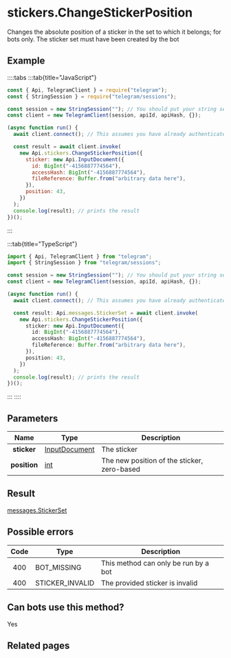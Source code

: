 # stickers.ChangeStickerPosition

Changes the absolute position of a sticker in the set to which it belongs; for bots only. The sticker set must have been created by the bot

## Example

::::tabs
:::tab{title="JavaScript"}

```js
const { Api, TelegramClient } = require("telegram");
const { StringSession } = require("telegram/sessions");

const session = new StringSession(""); // You should put your string session here
const client = new TelegramClient(session, apiId, apiHash, {});

(async function run() {
  await client.connect(); // This assumes you have already authenticated with .start()

  const result = await client.invoke(
    new Api.stickers.ChangeStickerPosition({
      sticker: new Api.InputDocument({
        id: BigInt("-4156887774564"),
        accessHash: BigInt("-4156887774564"),
        fileReference: Buffer.from("arbitrary data here"),
      }),
      position: 43,
    })
  );
  console.log(result); // prints the result
})();
```

:::

:::tab{title="TypeScript"}

```ts
import { Api, TelegramClient } from "telegram";
import { StringSession } from "telegram/sessions";

const session = new StringSession(""); // You should put your string session here
const client = new TelegramClient(session, apiId, apiHash, {});

(async function run() {
  await client.connect(); // This assumes you have already authenticated with .start()

  const result: Api.messages.StickerSet = await client.invoke(
    new Api.stickers.ChangeStickerPosition({
      sticker: new Api.InputDocument({
        id: BigInt("-4156887774564"),
        accessHash: BigInt("-4156887774564"),
        fileReference: Buffer.from("arbitrary data here"),
      }),
      position: 43,
    })
  );
  console.log(result); // prints the result
})();
```

:::
::::

## Parameters

|     Name     | Type                                                          | Description                                 |
| :----------: | ------------------------------------------------------------- | ------------------------------------------- |
| **sticker**  | [InputDocument](https://core.telegram.org/type/InputDocument) | The sticker                                 |
| **position** | [int](https://core.telegram.org/type/int)                     | The new position of the sticker, zero-based |

## Result

[messages.StickerSet](https://core.telegram.org/type/messages.StickerSet)

## Possible errors

| Code | Type            | Description                          |
| :--: | --------------- | ------------------------------------ |
| 400  | BOT_MISSING     | This method can only be run by a bot |
| 400  | STICKER_INVALID | The provided sticker is invalid      |

## Can bots use this method?

Yes

## Related pages
